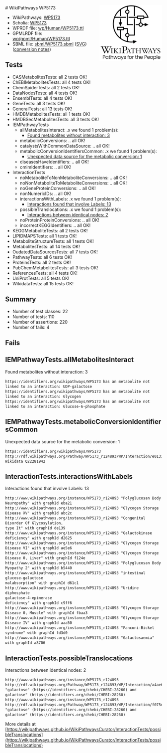 <img style="float: right; width: 200px" src="../logo.png" />
# WikiPathways WP5173

* WikiPathways: [WP5173](https://identifiers.org/wikipathways:WP5173)
* Scholia: [WP5173](https://scholia.toolforge.org/wikipathways/WP5173)
* WPRDF file: [wp/Human/WP5173.ttl](../wp/Human/WP5173.ttl)
* GPMLRDF file: [wp/gpml/Human/WP5173.ttl](../wp/gpml/Human/WP5173.ttl)
* SBML file: [sbml/WP5173.sbml](../sbml/WP5173.sbml) ([SVG](../sbml/WP5173.svg)) ([conversion notes](../sbml/WP5173.txt))

## Tests
* CASMetabolitesTests: all 2 tests OK!
* ChEBIMetabolitesTests: all 4 tests OK!
* ChemSpiderTests: all 2 tests OK!
* DataNodesTests: all 4 tests OK!
* EnsemblTests: all 4 tests OK!
* GeneTests: all 3 tests OK!
* GeneralTests: all 13 tests OK!
* HMDBMetabolitesTests: all 1 tests OK!
* HMDBSecMetabolitesTests: all 3 tests OK!
* IEMPathwayTests
    * allMetabolitesInteract: .x we found 1 problem(s):
        * [Found metabolites without interaction: 3](#2bc2e7ee)
    * metabolicConversions: .. all OK!
    * catalystsWithCommonDataSource: .. all OK!
    * metabolicConversionIdentifiersCommon: .x we found 1 problem(s):
        * [Unexpected data source for the metabolic conversion: 1](#cff65558)
    * diseasesHaveIdentifiers: .. all OK!
    * omimIdentifiers: .. all OK!
* InteractionTests
    * noMetaboliteToNonMetaboliteConversions: .. all OK!
    * noNonMetaboliteToMetaboliteConversions: .. all OK!
    * noGeneProteinConversions: .. all OK!
    * nonNumericIDs: .. all OK!
    * interactionsWithLabels: .x we found 1 problem(s):
        * [Interactions found that involve Labels: 13](#fe97a8bb)
    * possibleTranslocations: .x we found 1 problem(s):
        * [Interactions between identical nodes: 2](#1c118207)
    * noProteinProteinConversions: .. all OK!
    * incorrectKEGGIdentifiers: .. all OK!
* KEGGMetaboliteTests: all 2 tests OK!
* LIPIDMAPSTests: all 1 tests OK!
* MetaboliteStructureTests: all 1 tests OK!
* MetabolitesTests: all 14 tests OK!
* OudatedDataSourcesTests: all 7 tests OK!
* PathwayTests: all 6 tests OK!
* ProteinsTests: all 2 tests OK!
* PubChemMetabolitesTests: all 3 tests OK!
* ReferencesTests: all 4 tests OK!
* UniProtTests: all 5 tests OK!
* WikidataTests: all 15 tests OK!


## Summary

* Number of test classes: 22
* Number of tests: 110
* Number of assertions: 220
* Number of fails: 4

## Fails

<a name="2bc2e7ee" />

## IEMPathwayTests.allMetabolitesInteract

Found metabolites without interaction: 3
```
https://identifiers.org/wikipathways/WP5173 has an metabolite not linked to an interaction: UDP-galactose
https://identifiers.org/wikipathways/WP5173 has an metabolite not linked to an interaction: Glycogen
https://identifiers.org/wikipathways/WP5173 has an metabolite not linked to an interaction: Glucose-6-phosphate
```

<a name="cff65558" />

## IEMPathwayTests.metabolicConversionIdentifiersCommon

Unexpected data source for the metabolic conversion: 1
```
https://identifiers.org/wikipathways/WP5173 http://rdf.wikipathways.org/Pathway/WP5173_r124893/WP/Interaction/e0131 Wikidata Q22281942
```

<a name="fe97a8bb" />

## InteractionTests.interactionsWithLabels

Interactions found that involve Labels: 13
```
http://www.wikipathways.org/instance/WP5173_r124893 "Polyglucosan Body Neuropathy" with graphId eba21
http://www.wikipathways.org/instance/WP5173_r124893 "Glycogen Storage Disease XV" with graphId abc2c
http://www.wikipathways.org/instance/WP5173_r124893 "Congenital Disorder Of Glycosylation, 
type It" with graphId de139
http://www.wikipathways.org/instance/WP5173_r124893 "Galactokinase deficiency" with graphId d2625
http://www.wikipathways.org/instance/WP5173_r124893 "Glycogen Storage 
Disease VI" with graphId ae5e6
http://www.wikipathways.org/instance/WP5173_r124893 "Glycogen Storage Disease 0, Liver" with graphId f124e
http://www.wikipathways.org/instance/WP5173_r124893 "Polyglucosan Body Myopathy 2" with graphId b5440
http://www.wikipathways.org/instance/WP5173_r124893 "intestinal glucose-galactose 
malabsorption" with graphId d61c1
http://www.wikipathways.org/instance/WP5173_r124893 "Uridine diphosphate 
galactose-4-epimerase 
deficiency" with graphId c9ff6
http://www.wikipathways.org/instance/WP5173_r124893 "Glycogen Storage Disease 0, Muscle" with graphId fbaa3
http://www.wikipathways.org/instance/WP5173_r124893 "Glycogen Storage 
Disease IV" with graphId aaa50
http://www.wikipathways.org/instance/WP5173_r124893 "Fanconi-Bickel syndrome" with graphId fd3d0
http://www.wikipathways.org/instance/WP5173_r124893 "Galactosaemia" with graphId a8706
```

<a name="1c118207" />

## InteractionTests.possibleTranslocations

Interactions between identical nodes: 2
```
http://www.wikipathways.org/instance/WP5173_r124893 http://rdf.wikipathways.org/Pathway/WP5173_r124893/WP/Interaction/a4ae6 "galactose" (https://identifiers.org/chebi/CHEBI:28260) and 
galactose" (https://identifiers.org/chebi/CHEBI:28260)
http://www.wikipathways.org/instance/WP5173_r124893 http://rdf.wikipathways.org/Pathway/WP5173_r124893/WP/Interaction/f075d "galactose" (https://identifiers.org/chebi/CHEBI:28260) and 
galactose" (https://identifiers.org/chebi/CHEBI:28260)
```

More details at [https://wikipathways.github.io/WikiPathwaysCurator/InteractionTests/possibleTranslocations](https://wikipathways.github.io/WikiPathwaysCurator/InteractionTests/possibleTranslocations)

